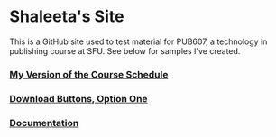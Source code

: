 # Shaleeta's Site

This is a GitHub site used to test material for PUB607, a technology in publishing course at SFU. See below for samples I've created. 

### [My Version of the Course Schedule](Schedule.md)

### [Download Buttons, Option One](DownloadButtons.md)

### [Documentation](Documentation.md)
